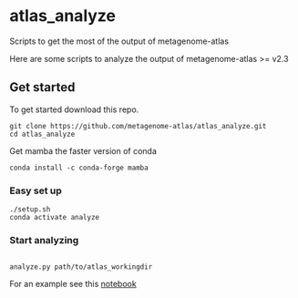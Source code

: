 # atlas_analyze
Scripts to get the most of the output of metagenome-atlas


Here are some scripts to analyze the output of metagenome-atlas >= v2.3

## Get started
To get started download this repo.

```
git clone https://github.com/metagenome-atlas/atlas_analyze.git
cd atlas_analyze
```


Get mamba the faster version of conda

`conda install -c conda-forge mamba `


### Easy set up

```
./setup.sh
conda activate analyze
```

### Start analyzing
```

analyze.py path/to/atlas_workingdir

```


For an example see this [notebook](scripts/Analyis_genome_abundances.ipynb)
